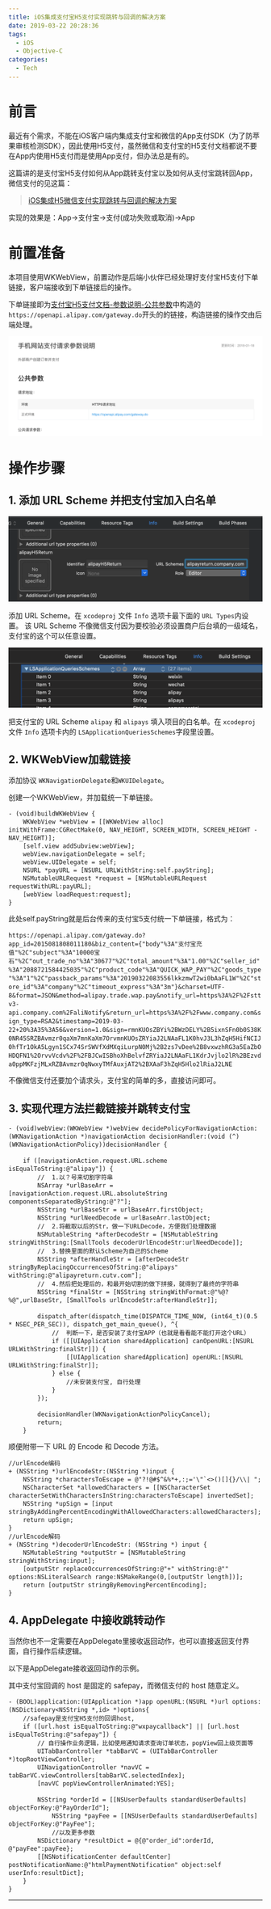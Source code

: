 ```yaml
---
title: iOS集成支付宝H5支付实现跳转与回调的解决方案
date: 2019-03-22 20:28:36
tags:
  - iOS
  - Objective-C
categories:
  - Tech
---
```

# 前言

最近有个需求，不能在iOS客户端内集成支付宝和微信的App支付SDK（为了防苹果审核检测SDK），因此使用H5支付，虽然微信和支付宝的H5支付文档都说不要在App内使用H5支付而是使用App支付，但办法总是有的。

这篇讲的是支付宝H5支付如何从App跳转支付宝以及如何从支付宝跳转回App，微信支付的见这篇：
>  [iOS集成H5微信支付实现跳转与回调的解决方案](https://paaatrick.com/2019-03-22-ios-wxpay-h5-solution/)


实现的效果是：App→支付宝→支付(成功失败或取消)→App


<!-- more -->

# 前置准备

本项目使用WKWebView，前置动作是后端小伙伴已经处理好支付宝H5支付下单链接，客户端接收到下单链接后的操作。

下单链接即为[支付宝H5支付文档-参数说明-公共参数](https://docs.open.alipay.com/203/107090/)中构造的`https://openapi.alipay.com/gateway.do`开头的的链接，构造链接的操作交由后端处理。

![](https://raw.githubusercontent.com/Fongim/personal_blog_image/master/image/20190322204641.png)

# 操作步骤

## 1. 添加 URL Scheme 并把支付宝加入白名单

![](https://raw.githubusercontent.com/Fongim/personal_blog_image/master/image/20190322175421.png)

添加 URL Scheme。在 `xcodeproj` 文件 `Info` 选项卡最下面的 `URL Types`内设置。 该 URL Scheme 不像微信支付因为要校验必须设置商户后台填的一级域名，支付宝的这个可以任意设置。


![](https://raw.githubusercontent.com/Fongim/personal_blog_image/master/image/20190322175420.png)

把支付宝的 URL Scheme `alipay` 和 `alipays` 填入项目的白名单。在 `xcodeproj` 文件 `Info` 选项卡内的 `LSApplicationQueriesSchemes`字段里设置。


## 2. WKWebView加载链接

添加协议 `WKNavigationDelegate`和`WKUIDelegate`。

创建一个WKWebView，并加载统一下单链接。

```objc
- (void)buildWKWebView {
    WKWebView *webView = [[WKWebView alloc] initWithFrame:CGRectMake(0, NAV_HEIGHT, SCREEN_WIDTH, SCREEN_HEIGHT - NAV_HEIGHT)];
    [self.view addSubview:webView];
    webView.navigationDelegate = self;
    webView.UIDelegate = self;
    NSURL *payURL = [NSURL URLWithString:self.payString];
    NSMutableURLRequest *request = [NSMutableURLRequest requestWithURL:payURL];
    [webView loadRequest:request];
}
```

此处self.payString就是后台传来的支付宝5支付统一下单链接，格式为：

`https://openapi.alipay.com/gateway.do?app_id=2015081808011180&biz_content={"body"%3A"支付宝充值"%2C"subject"%3A"10000宝石"%2C"out_trade_no"%3A"30677"%2C"total_amount"%3A"1.00"%2C"seller_id"%3A"2088721584425035"%2C"product_code"%3A"QUICK_WAP_PAY"%2C"goods_type"%3A"1"%2C"passback_params"%3A"20190322083556lkkzmwT2wi0bAaFL1W"%2C"store_id"%3A"company"%2C"timeout_express"%3A"3m"}&charset=UTF-8&format=JSON&method=alipay.trade.wap.pay&notify_url=https%3A%2F%2Fsttv3-api.company.com%2FaliNotify&return_url=https%3A%2F%2Fwww.company.com&sign_type=RSA2&timestamp=2019-03-22+20%3A35%3A56&version=1.0&sign=rmnKUOsZBYi%2BWzDELY%2B5ixnSFn0b0S38K0NR45SRZBAvmzr0qaXm7mnKaXm7OrvmnKUOsZRYiaJ2LNAaFL1K0hvJ3L3hZqH5HifNCIJ0hfTr1OkA5Lgyn1SCx74SrSWVfXdMXqiLurpN0Mj%2B2zs7vDee%2B8vxwzhRG3a5EaZbOHDQFN1%2OrvvVcdv%2F%2FBJCwISBhoXhBelvfZRYiaJ2LNAaFL1KdrJvjlo2lR%2BEzvda0ppMKFzjMLxRZBAvmzr0qNwxyTMfAuxjAT2%2BXAaF3hZqH5Hlo2lRiaJ2LNE`

不像微信支付还要加个请求头，支付宝的简单的多，直接访问即可。


## 3. 实现代理方法拦截链接并跳转支付宝

```objc
- (void)webView:(WKWebView *)webView decidePolicyForNavigationAction:(WKNavigationAction *)navigationAction decisionHandler:(void (^)(WKNavigationActionPolicy))decisionHandler {

    if ([navigationAction.request.URL.scheme isEqualToString:@"alipay"]) {
        //  1.以？号来切割字符串
        NSArray *urlBaseArr = [navigationAction.request.URL.absoluteString componentsSeparatedByString:@"?"];
        NSString *urlBaseStr = urlBaseArr.firstObject;
        NSString *urlNeedDecode = urlBaseArr.lastObject;
        //  2.将截取以后的Str，做一下URLDecode，方便我们处理数据
        NSMutableString *afterDecodeStr = [NSMutableString stringWithString:[SmallTools decoderUrlEncodeStr:urlNeedDecode]];
        //  3.替换里面的默认Scheme为自己的Scheme
        NSString *afterHandleStr = [afterDecodeStr stringByReplacingOccurrencesOfString:@"alipays" withString:@"alipayreturn.cutv.com"];
        //  4.然后把处理后的，和最开始切割的做下拼接，就得到了最终的字符串
        NSString *finalStr = [NSString stringWithFormat:@"%@?%@",urlBaseStr, [SmallTools urlEncodeStr:afterHandleStr]];
        
        dispatch_after(dispatch_time(DISPATCH_TIME_NOW, (int64_t)(0.5 * NSEC_PER_SEC)), dispatch_get_main_queue(), ^{
            //  判断一下，是否安装了支付宝APP（也就是看看能不能打开这个URL）
            if ([[UIApplication sharedApplication] canOpenURL:[NSURL URLWithString:finalStr]]) {
                [[UIApplication sharedApplication] openURL:[NSURL URLWithString:finalStr]];
            } else {
                //未安装支付宝, 自行处理
            }
        });
        
        decisionHandler(WKNavigationActionPolicyCancel);
        return;
    }
```


顺便附带一下 URL 的 Encode 和 Decode 方法。


```objc
//urlEncode编码
+ (NSString *)urlEncodeStr:(NSString *)input {
    NSString *charactersToEscape = @"?!@#$^&%*+,:;='\"`<>()[]{}/\\| ";
    NSCharacterSet *allowedCharacters = [[NSCharacterSet characterSetWithCharactersInString:charactersToEscape] invertedSet];
    NSString *upSign = [input stringByAddingPercentEncodingWithAllowedCharacters:allowedCharacters];
    return upSign;
}
//urlEncode解码
+ (NSString *)decoderUrlEncodeStr: (NSString *) input {
    NSMutableString *outputStr = [NSMutableString stringWithString:input];
    [outputStr replaceOccurrencesOfString:@"+" withString:@"" options:NSLiteralSearch range:NSMakeRange(0,[outputStr length])];
    return [outputStr stringByRemovingPercentEncoding];
}
```


## 4. AppDelegate 中接收跳转动作

当然你也不一定需要在AppDelegate里接收返回动作，也可以直接返回支付界面，自行操作后续逻辑。

以下是AppDelegate接收返回动作的示例。

其中支付宝回调的 host 是固定的 safepay，而微信支付的 host 随意定义。

```objc
- (BOOL)application:(UIApplication *)app openURL:(NSURL *)url options:(NSDictionary<NSString *,id> *)options{
    //safepay是支付宝H5支付的回调host, 
    if ([url.host isEqualToString:@"wxpaycallback"] || [url.host isEqualToString:@"safepay"]) {
        // 自行操作业务逻辑，比如使用通知请求查询订单状态，popView回上级页面等
        UITabBarController *tabBarVC = (UITabBarController *)topRootViewController;
        UINavigationController *navVC = tabBarVC.viewControllers[tabBarVC.selectedIndex];
        [navVC popViewControllerAnimated:YES];
        
        NSString *orderId = [[NSUserDefaults standardUserDefaults] objectForKey:@"PayOrderId"];
            NSString *payFee = [[NSUserDefaults standardUserDefaults] objectForKey:@"PayFee"];
            //以及更多参数
        NSDictionary *resultDict = @{@"order_id":orderId, @"payFee":payFee};
        [[NSNotificationCenter defaultCenter] postNotificationName:@"htmlPaymentNotification" object:self userInfo:resultDict];
    }
}
```

---